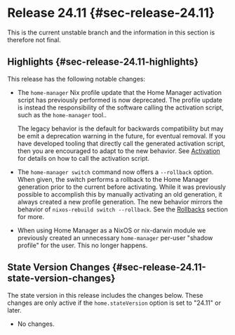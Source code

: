 # Release 24.11 {#sec-release-24.11}

This is the current unstable branch and the information in this section
is therefore not final.

## Highlights {#sec-release-24.11-highlights}

This release has the following notable changes:

- The `home-manager` Nix profile update that the Home Manager
  activation script has previously performed is now deprecated. The
  profile update is instead the responsibility of the software calling
  the activation script, such as the `home-manager` tool..

  The legacy behavior is the default for backwards compatibility but
  may be emit a deprecation warning in the future, for eventual
  removal. If you have developed tooling that directly call the
  generated activation script, then you are encouraged to adapt to the
  new behavior. See [Activation](#sec-internals-activation) for
  details on how to call the activation script.

- The `home-manager switch` command now offers a `--rollback` option.
  When given, the switch performs a rollback to the Home Manager
  generation prior to the current before activating. While it was
  previously possible to accomplish this by manually activating an old
  generation, it always created a new profile generation. The new
  behavior mirrors the behavior of `nixos-rebuild switch --rollback`.
  See the [Rollbacks](#sec-usage-rollbacks) section for more.

- When using Home Manager as a NixOS or nix-darwin module we
  previously created an unnecessary `home-manager` per-user "shadow
  profile" for the user. This no longer happens.

## State Version Changes {#sec-release-24.11-state-version-changes}

The state version in this release includes the changes below. These
changes are only active if the `home.stateVersion` option is set to
\"24.11\" or later.

- No changes.
